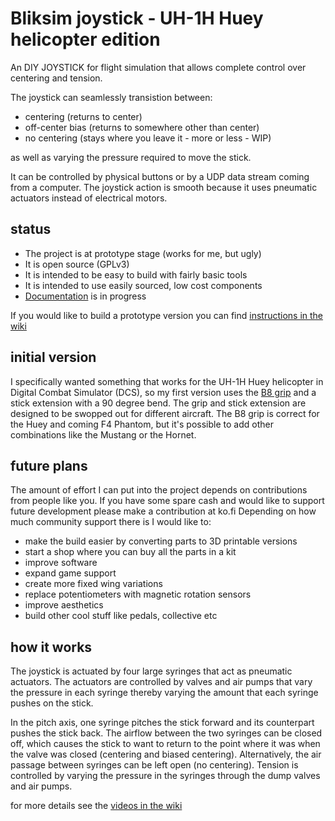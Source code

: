 # Bliksim joystick - UH-1H Huey helicopter edition
An DIY JOYSTICK for flight simulation that allows complete control over centering and tension. 

The joystick can seamlessly transistion between:
* centering (returns to center)
* off-center bias (returns to somewhere other than center)
* no centering (stays where you leave it - more or less - WIP)

as well as varying the pressure required to move the stick. 

It can be controlled by physical buttons or by a UDP data stream coming from a computer.
The joystick action is smooth because it uses pneumatic actuators instead of electrical motors. 

## status

* The project is at prototype stage (works for me, but ugly)
* It is open source (GPLv3)
* It is intended to be easy to build with fairly basic tools  
* It is intended to use easily sourced, low cost components
* [Documentation](https://github.com/bliksim1/joystick/wiki) is in progress

If you would like to build a prototype version you can find [instructions in the wiki](https://github.com/bliksim1/joystick/wiki/Build)

## initial version

I specifically wanted something that works for the UH-1H Huey helicopter in Digital Combat Simulator (DCS), so my first version uses the [B8 grip](https://www.thingiverse.com/thing:2235488/files) and a stick extension with a 90 degree bend.
The grip and stick extension are designed to be swopped out for different aircraft. The B8 grip is correct for the Huey and coming F4 Phantom, but it's possible to add other combinations like the Mustang or the Hornet.

## future plans

The amount of effort I can put into the project depends on contributions from people like you. 
If you have some spare cash and would like to support future development please make a contribution at ko.fi
Depending on how much community support there is I would like to:

* make the build easier by converting parts to 3D printable versions
* start a shop where you can buy all the parts in a kit
* improve software
* expand game support
* create more fixed wing variations 
* replace potentiometers with magnetic rotation sensors
* improve aesthetics
* build other cool stuff like pedals, collective etc

## how it works

The joystick is actuated by four large syringes that act as pneumatic actuators. The actuators are controlled by valves and air pumps that vary the pressure in each syringe thereby varying the amount that each syringe pushes on the stick. 

In the pitch axis, one syringe pitches the stick forward and its counterpart pushes the stick back. The airflow between the two syringes can be closed off, which causes the stick to want to return to the point where it was when the valve was closed (centering and biased centering). Alternatively, the air passage between syringes can be left open (no centering). Tension is controlled by varying the pressure in the syringes through the dump valves and air pumps.

for more details see the [videos in the wiki](https://github.com/bliksim1/joystick/wiki#videos)


